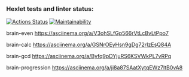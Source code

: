 ### Hexlet tests and linter status:
[![Actions Status](https://github.com/sketcht479/python-project-49/workflows/hexlet-check/badge.svg)](https://github.com/sketcht479/python-project-49/actions)
[![Maintainability](https://api.codeclimate.com/v1/badges/88ac49e14a9a5991236c/maintainability)](https://codeclimate.com/github/sketcht479/python-project-49/maintainability)

brain-even https://asciinema.org/a/V3ohSLfGp566rVtLcBvLtPpo7

brain-calc https://asciinema.org/a/GSNrOEyHsn9gDg72rIzEsQ84A

brain-gcd https://asciinema.org/a/Byfq9pDYjuRS6KSVWkPL7vRPq

brain-progression https://asciinema.org/a/ji8a87SAatXytqEWz7ltB0vA8
